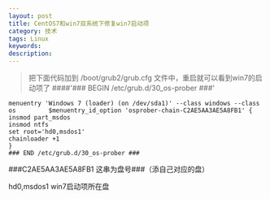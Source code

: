 ```yaml
---
layout: post
title: CentOS7和win7双系统下修复win7启动项
category: 技术
tags: Linux
keywords:
description:
---
```


>把下面代码加到 /boot/grub2/grub.cfg 文件中，重启就可以看到win7的启动项了
####'### BEGIN /etc/grub.d/30_os-prober ###'

    menuentry 'Windows 7 (loader) (on /dev/sda1)' --class windows --class os         $menuentry_id_option 'osprober-chain-C2AE5AA3AE5A8FB1' {
    insmod part_msdos
    insmod ntfs
    set root='hd0,msdos1'
    chainloader +1
    }
    ### END /etc/grub.d/30_os-prober ###
    
###C2AE5AA3AE5A8FB1 这串为盘号###（添自己对应的盘）

hd0,msdos1   win7启动项所在盘